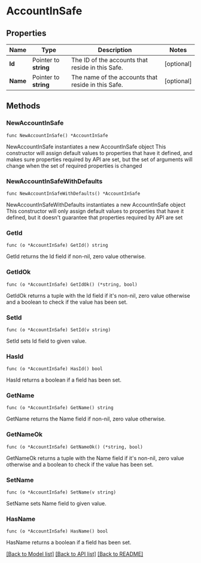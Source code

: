 # AccountInSafe

## Properties

Name | Type | Description | Notes
------------ | ------------- | ------------- | -------------
**Id** | Pointer to **string** | The ID of the accounts that reside in this Safe. | [optional] 
**Name** | Pointer to **string** | The name of the accounts that reside in this Safe. | [optional] 

## Methods

### NewAccountInSafe

`func NewAccountInSafe() *AccountInSafe`

NewAccountInSafe instantiates a new AccountInSafe object
This constructor will assign default values to properties that have it defined,
and makes sure properties required by API are set, but the set of arguments
will change when the set of required properties is changed

### NewAccountInSafeWithDefaults

`func NewAccountInSafeWithDefaults() *AccountInSafe`

NewAccountInSafeWithDefaults instantiates a new AccountInSafe object
This constructor will only assign default values to properties that have it defined,
but it doesn't guarantee that properties required by API are set

### GetId

`func (o *AccountInSafe) GetId() string`

GetId returns the Id field if non-nil, zero value otherwise.

### GetIdOk

`func (o *AccountInSafe) GetIdOk() (*string, bool)`

GetIdOk returns a tuple with the Id field if it's non-nil, zero value otherwise
and a boolean to check if the value has been set.

### SetId

`func (o *AccountInSafe) SetId(v string)`

SetId sets Id field to given value.

### HasId

`func (o *AccountInSafe) HasId() bool`

HasId returns a boolean if a field has been set.

### GetName

`func (o *AccountInSafe) GetName() string`

GetName returns the Name field if non-nil, zero value otherwise.

### GetNameOk

`func (o *AccountInSafe) GetNameOk() (*string, bool)`

GetNameOk returns a tuple with the Name field if it's non-nil, zero value otherwise
and a boolean to check if the value has been set.

### SetName

`func (o *AccountInSafe) SetName(v string)`

SetName sets Name field to given value.

### HasName

`func (o *AccountInSafe) HasName() bool`

HasName returns a boolean if a field has been set.


[[Back to Model list]](../README.md#documentation-for-models) [[Back to API list]](../README.md#documentation-for-api-endpoints) [[Back to README]](../README.md)


